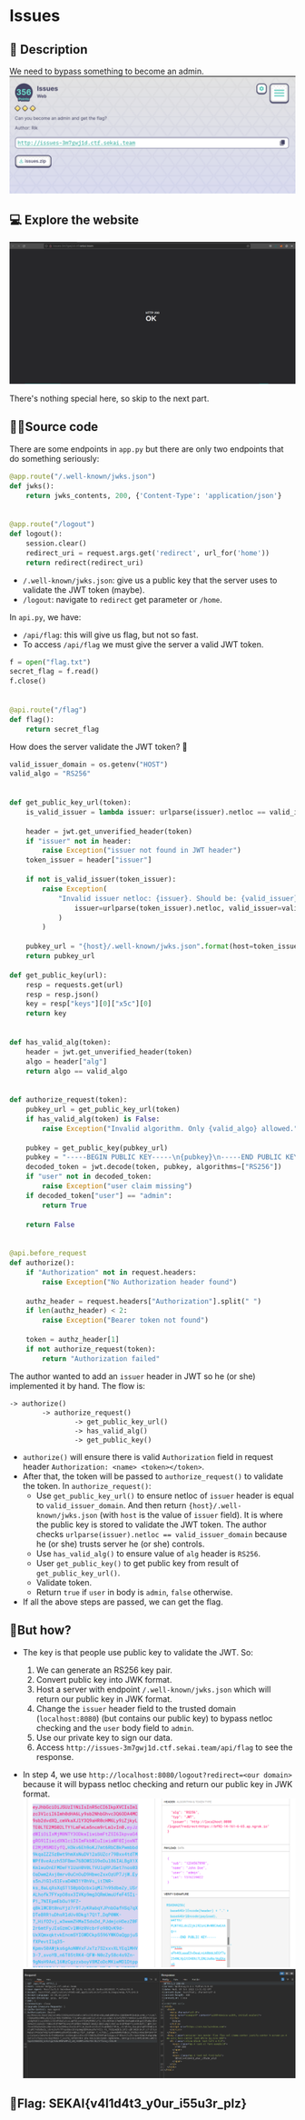 # Issues
## 📄 Description
We need to bypass something to become an admin.
![Oops](./images/description.png)

## 💻 Explore the website
![Oops](./images/main.png)

There's nothing special here, so skip to the next part.

## 🧑‍💻Source code
There are some endpoints in `app.py` but there are only two endpoints that do something seriously:
```py
@app.route("/.well-known/jwks.json")
def jwks():
    return jwks_contents, 200, {'Content-Type': 'application/json'}


@app.route("/logout")
def logout():
    session.clear()
    redirect_uri = request.args.get('redirect', url_for('home'))
    return redirect(redirect_uri)
```
- `/.well-known/jwks.json`: give us a public key that the server uses to validate the JWT token (maybe).
- `/logout`: navigate to `redirect` get parameter or `/home`.

In `api.py`, we have:
- `/api/flag`: this will give us flag, but not so fast.
- To access `/api/flag` we must give the server a valid JWT token.
```py
f = open("flag.txt")
secret_flag = f.read()
f.close()


@api.route("/flag")
def flag():
    return secret_flag
```

How does the server validate the JWT token? 🤔

```py
valid_issuer_domain = os.getenv("HOST")
valid_algo = "RS256"


def get_public_key_url(token):
    is_valid_issuer = lambda issuer: urlparse(issuer).netloc == valid_issuer_domain

    header = jwt.get_unverified_header(token)
    if "issuer" not in header:
        raise Exception("issuer not found in JWT header")
    token_issuer = header["issuer"]

    if not is_valid_issuer(token_issuer):
        raise Exception(
            "Invalid issuer netloc: {issuer}. Should be: {valid_issuer}".format(
                issuer=urlparse(token_issuer).netloc, valid_issuer=valid_issuer_domain
            )
        )

    pubkey_url = "{host}/.well-known/jwks.json".format(host=token_issuer)
    return pubkey_url

def get_public_key(url):
    resp = requests.get(url)
    resp = resp.json()
    key = resp["keys"][0]["x5c"][0]
    return key


def has_valid_alg(token):
    header = jwt.get_unverified_header(token)
    algo = header["alg"]
    return algo == valid_algo


def authorize_request(token):
    pubkey_url = get_public_key_url(token)
    if has_valid_alg(token) is False:
        raise Exception("Invalid algorithm. Only {valid_algo} allowed.".format(valid_algo=valid_algo))

    pubkey = get_public_key(pubkey_url)
    pubkey = "-----BEGIN PUBLIC KEY-----\n{pubkey}\n-----END PUBLIC KEY-----".format(pubkey=pubkey).encode()
    decoded_token = jwt.decode(token, pubkey, algorithms=["RS256"])
    if "user" not in decoded_token:
        raise Exception("user claim missing")
    if decoded_token["user"] == "admin":
        return True

    return False


@api.before_request
def authorize():
    if "Authorization" not in request.headers:
        raise Exception("No Authorization header found")

    authz_header = request.headers["Authorization"].split(" ")
    if len(authz_header) < 2:
        raise Exception("Bearer token not found")

    token = authz_header[1]
    if not authorize_request(token):
        return "Authorization failed"
```

The author wanted to add an `issuer` header in JWT so he (or she) implemented it by hand. The flow is: 
```
-> authorize()
        -> authorize_request()
                -> get_public_key_url()
                -> has_valid_alg()
                -> get_public_key()
```

- `authorize()` will ensure there is valid `Authorization` field in request header `Authorization: <name> <token></token>`.
- After that, the token will be passed to `authorize_request()` to validate the token. In `authorize_request()`:
    - Use `get_public_key_url()` to ensure netloc of `issuer` header is equal to `valid_issuer_domain`. And then return `{host}/.well-known/jwks.json` (with `host` is the value of `issuer` field). It is where the public key is stored to validate the JWT token. The author checks `urlparse(issuer).netloc == valid_issuer_domain` because he (or she) trusts server he (or she) controls.
    - Use `has_valid_alg()` to ensure value of `alg` header is `RS256`.
    - User `get_public_key()` to get public key from result of `get_public_key_url()`.
    - Validate token.
    - Return `true` if `user` in body is `admin`, `false` otherwise.
- If all the above steps are passed, we can get the flag.

## 🤔But how? 
- The key is that people use public key to validate the JWT. So:
    1. We can generate an RS256 key pair.
    2. Convert public key into JWK format.
    3. Host a server with endpoint `/.well-known/jwks.json` which will return our public key in JWK format.
    4. Change the `issuer` header field to the trusted domain (`localhost:8080`) (but contains our public key) to bypass netloc checking and the `user` body field to `admin`.
    5. Use our private key to sign our data.
    6. Access `http://issues-3m7gwj1d.ctf.sekai.team/api/flag` to see the response.

- In step 4, we use `http://localhost:8080/logout?redirect=<our domain>` because it will bypass netloc checking and return our public key in JWK format.
![Oops](./images/jwt.png)
![Oops](./images/resp.png)

## 🚩Flag: SEKAI{v4l1d4t3_y0ur_i55u3r_plz}